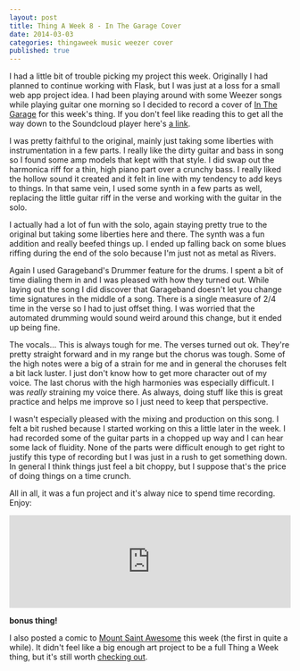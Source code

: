 ```yaml
---
layout: post
title: Thing A Week 8 - In The Garage Cover
date: 2014-03-03
categories: thingaweek music weezer cover
published: true
---
```


I had a little bit of trouble picking my project this week. Originally I had planned to continue working with Flask, but I was just at a loss for a small web app project idea. I had been playing around with some Weezer songs while playing guitar one morning so I decided to record a cover of [In The Garage](http://www.rdio.com/artist/Weezer/album/Weezer/track/In_The_Garage/) for this week's thing. If you don't feel like reading this to get all the way down to the Soundcloud player here's [a link](https://soundcloud.com/dorkrawk/in-the-garage-cover).

I was pretty faithful to the original, mainly just taking some liberties with instrumentation in a few parts. I really like the dirty guitar and bass in song so I found some amp models that kept with that style. I did swap out the harmonica riff for a thin, high piano part over a crunchy bass. I really liked the hollow sound it created and it felt in line with my tendency to add keys to things. In that same vein, I used some synth in a few parts as well, replacing the little guitar riff in the verse and working with the guitar in the solo.

I actually had a lot of fun with the solo, again staying pretty true to the original but taking some liberties here and there. The synth was a fun addition and really beefed things up. I ended up falling back on some blues riffing during the end of the solo because I'm just not as metal as Rivers.

Again I used Garageband's Drummer feature for the drums. I spent a bit of time dialing them in and I was pleased with how they turned out. While laying out the song I did discover that Garageband doesn't let you change time signatures in the middle of a song. There is a single measure of 2/4 time in the verse so I had to just offset thing. I was worried that the automated drumming would sound weird around this change, but it ended up being fine.

The vocals... This is always tough for me. The verses turned out ok. They're pretty straight forward and in my range but the chorus was tough. Some of the high notes were a big of a strain for me and in general the choruses felt a bit lack luster. I just don't know how to get more character out of my voice. The last chorus with the high harmonies was especially difficult. I was *really* straining my voice there. As always, doing stuff like this is great practice and helps me improve so I just need to keep that perspective.

I wasn't especially pleased with the mixing and production on this song. I felt a bit rushed because I started working on this a little later in the week. I had recorded some of the guitar parts in a chopped up way and I can hear some lack of fluidity. None of the parts were difficult enough to get right to justify this type of recording but I was just in a rush to get something down. In general I think things just feel a bit choppy, but I suppose that's the price of doing things on a time crunch.

All in all, it was a fun project and it's alway nice to spend time recording.  Enjoy:

<iframe width="100%" height="166" scrolling="no" frameborder="no" src="https://w.soundcloud.com/player/?url=https%3A//api.soundcloud.com/tracks/137828215&amp;color=ff5500&amp;auto_play=false&amp;hide_related=false&amp;show_artwork=true"></iframe>

**bonus thing!**

I also posted a comic to [Mount Saint Awesome](http://mountsaintawesome.com/) this week (the first in quite a while). It didn't feel like a big enough art project to be a full Thing a Week thing, but it's still worth [checking out](http://mountsaintawesome.com/comic.php?id=78).